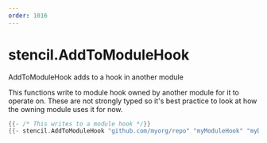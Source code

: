 ```yaml
---
order: 1016
---
```


<!-- Generated by tools/docgen. DO NOT EDIT. -->

# stencil.AddToModuleHook

AddToModuleHook adds to a hook in another module

This functions write to module hook owned by another module for it to
operate on. These are not strongly typed so it's best practice to look
at how the owning module uses it for now.

```go
{{- /* This writes to a module hook */}}
{{- stencil.AddToModuleHook "github.com/myorg/repo" "myModuleHook" "myData" }}
```
